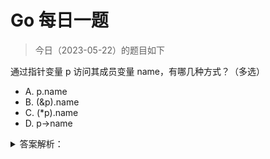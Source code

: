 # Go 每日一题

> 今日（2023-05-22）的题目如下

通过指针变量 p 访问其成员变量 name，有哪几种方式？（多选）

- A. p.name
- B. (&p).name
- C. (*p).name
- D. p->name

<details>
<summary>答案解析：</summary>
<div>

参考答案：AC

参考解析：& 取址运算符，* 指针解引用。

</div>
</details>
